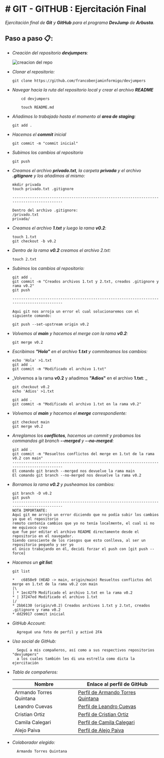 # # GIT - GITHUB : Ejercitación Final

_Ejercitación final de **Git** y **GitHub** para el programa **DevJump** de **Arbusta**._


## Paso a paso 📋:

 - _Creación del repositorio **devjumpers**:_

	 ![creacion del repo](https://s9.gifyu.com/images/CPT2302062141-744x436.gif)


- _Clonar el repositorio:_
			
	```git clone https://github.com/francobenjaminformigo/devjumpers```

- _Navegar hacia la ruta del repositorio local y crear el archivo **README**_

	```
		cd devjumpers

		touch README.md
	```

- _Añadimos lo trabajado hasta el momento al **area de staging**:_

	``git add .``

- _Hacemos el **commit** inicial_

	``git commit -m "commit inicial"``

- _Subimos los cambios al repositorio_

	``git push``

- _Creamos el archivo **privado.txt**, la carpeta **privada** y el archivo **.gitignore** y los añadimos al mismo:_

	```
	mkdir privada
	touch privado.txt .gitignore

	------------------------------------------------------------------------------------------

	Dentro del archivo .gitignore:
	/privado.txt
	privada/
	```
- _Creamos el archivo **1.txt** y luego la rama **v0.2**:_

	```
	touch 1.txt
	git checkout -b v0.2
	```

- _Dentro de la rama **v0.2** creamos el archivo 2.txt:_

	``touch 2.txt``

- _Subimos los cambios al repositorio:_

	```
	git add .
	git commit -m "Creados archivos 1.txt y 2.txt, creados .gitignore y rama v0.2"
	git push

	------------------------------------------------------------------------------------------

	Aqui git nos arroja un error el cual solucionaremos con el siguiente comando:

	git push --set-upstream origin v0.2
	```

- _Volvemos al **main** y hacemos el merge con la rama **v0.2**:_

	``git merge v0.2``

- _Escribimos **"Hola"** en el archivo **1.txt** y commiteamos los cambios:_

	```
	echo 'Hola' >1.txt
	git add .
	git commit -m "Modificado el archivo 1.txt"
	```

- _Volvemos a la rama **v0.2** y añadimos **"Adios"** en el archivo **1.txt**: _

	```
	git checkout v0.2
	echo 'Adios' >1.txt

	git add .
	git commit -m "Modificado el archivo 1.txt en la rama v0.2"
	```

- _Volvemos al **main** y hacemos el **merge** correspondiente:_

	```
	git checkout main
	git merge v0.2
	```

- _Arreglamos los **conflictos**, hacemos un commit y probamos los commandos git branch **--merged** y **--no-merged**:_

	```
	git add .
	git commit -m "Resueltos conflictos del merge en 1.txt de la rama v0.2 con main"
	------------------------------------------------------------------------------------------
	El comando git branch --merged nos devuelve la rama main
	El comando git branch --no-merged nos devuelve la rama v0.2
	```

- _Borramos la rama **v0.2** y pusheamos los cambios:_

	```
	git branch -D v0.2
	git push
	------------------------------------------------------------------------------------------
	NOTA IMPORTANTE:
	Aquí git me arrojó un error diciendo que no podía subir los cambios ya que el repositorio
	remoto contenía cambios que yo no tenía localmente, el cual si no me equivoco creo
	que fue por editar el archivo README directamente desde el repositorio en el navegador.
	Siendo consciente de los riesgos que esto conlleva, al ser un repositorio pequeño y ser yo
	el único trabajando en él, decidi forzar el push con [git push --force]
	```

- _Hacemos un **git list**:_

	```
	git list

	*   c6858e9 (HEAD -> main, origin/main) Resueltos conflictos del merge en 1.txt de la rama v0.2 con main
	|\
	| * 1ec42f9 Modificado el archivo 1.txt en la rama v0.2
	* | 37247ed Modificado el archivo 1.txt
	|/
	* 2bb6130 (origin/v0.2) Creados archivos 1.txt y 2.txt, creados .gitignore y rama v0.2
	* dd29917 commit inicial

	```

- _GitHub Account:_

		Agregué una foto de perfil y activé 2FA

- _Uso social de GitHub:_

		Seguí a mis compañeros, así como a sus respectivos repositorios "devjumpers"
		a los cuales también les di una estrella como dicta la ejercitación

- _Tabla de compañeros:_

	
	| Nombre      | Enlace al perfil de GitHub |
	| ----------- | ----------- |
	| Armando Torres Quintana      | [Perfil de Armando Torres Quintana](https://github.com/ArmaTQ/)      |
	| Leandro Cuevas   | [Perfil de Leandro Cuevas](https://github.com/leandro-cuevas/)        |
	| Cristian Ortiz   | [Perfil de Cristian Ortiz](https://github.com/Cristian550/)        |
	| Camila Calegari   | [Perfil de Camila Calegari](https://github.com/camilacalegari/)        |
	| Alejo Paiva   | [Perfil de Alejo Paiva](https://github.com/BLUHD823/)        |

- _Colaborador elegido:_


		Armando Torres Quintana